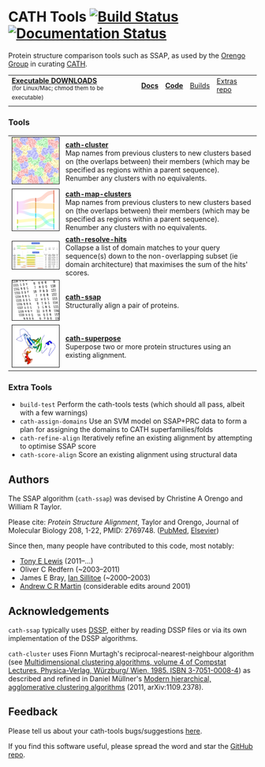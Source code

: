 # CATH Tools [![Build Status](https://travis-ci.org/UCLOrengoGroup/cath-tools.svg?branch=master)](https://travis-ci.org/UCLOrengoGroup/cath-tools) [![Documentation Status](https://readthedocs.org/projects/cath-tools/badge/?version=latest)](https://readthedocs.org/projects/cath-tools/?badge=latest)

Protein structure comparison tools such as SSAP, as used by the [Orengo Group](https://www.ucl.ac.uk/orengo-group "Orengo Group website") in curating [CATH](http://www.cathdb.info/ "CATH website").

| | | | | |
|:-- |:-- |:-- |:-- |:-- |
| [**Executable DOWNLOADS**](https://github.com/UCLOrengoGroup/cath-tools/releases/latest "Downloads for the latest CATH Tools release") <br> <sup> (for Linux/Mac; chmod them to be executable)</sup> | [**Docs**](http://cath-tools.readthedocs.io/en/latest/ "CATH Tools user documentation at Read the Docs") <br> <sup> &nbsp; </sup> | [**Code**](https://github.com/UCLOrengoGroup/cath-tools "CATH Tools GitHub repository") <br> <sup> &nbsp; </sup> | [Builds](https://travis-ci.org/UCLOrengoGroup/cath-tools "CATH Tools Travis-CI builds") <br> <sup> &nbsp; </sup> | [Extras repo](https://github.com/UCLOrengoGroup/cath-tools-supplementary "CATH Tools Supplementary GitHub repository") <br> <sup> &nbsp; </sup> |


### Tools

| | |
|:-- |:-- |
| <img class="tool-thumb" style="border-style: solid; border-width: 1px;" src="https://raw.githubusercontent.com/UCLOrengoGroup/cath-tools/master/docs/tools/img/cath-cluster.jpg"         width="400" /> | [ **cath-cluster** ]( http://cath-tools.readthedocs.io/en/latest/tools/cath-cluster ) <br> Map names from previous clusters to new clusters based on (the overlaps between) their members (which may be specified as regions within a parent sequence). Renumber any clusters with no equivalents. |
| <img class="tool-thumb" style="border-style: solid; border-width: 1px;" src="https://raw.githubusercontent.com/UCLOrengoGroup/cath-tools/master/docs/tools/img/cath-map-clusters.jpg"         width="400" /> | [ **cath-map-clusters** ]( http://cath-tools.readthedocs.io/en/latest/tools/cath-map-clusters ) <br> Map names from previous clusters to new clusters based on (the overlaps between) their members (which may be specified as regions within a parent sequence). Renumber any clusters with no equivalents. |
| <img class="tool-thumb" style="border-style: solid; border-width: 1px;" src="https://raw.githubusercontent.com/UCLOrengoGroup/cath-tools/master/docs/tools/img/cath-resolve-hits.example.jpg" width="400" /> | [ **cath-resolve-hits** ]( http://cath-tools.readthedocs.io/en/latest/tools/cath-resolve-hits ) <br> Collapse a list of domain matches to your query sequence(s) down to the non-overlapping subset (ie domain architecture) that maximises the sum of the hits' scores. |
| <img class="tool-thumb" style="border-style: solid; border-width: 1px;" src="https://raw.githubusercontent.com/UCLOrengoGroup/cath-tools/master/docs/tools/img/ssap_alignment.jpg"            width="400" /> | [ **cath-ssap**         ]( http://cath-tools.readthedocs.io/en/latest/tools/cath-ssap         ) <br> Structurally align a pair of proteins. |
| <img class="tool-thumb" style="border-style: solid; border-width: 1px;" src="https://raw.githubusercontent.com/UCLOrengoGroup/cath-tools/master/docs/tools/img/1fi2A00_1j58A01.good.jpg"      width="400" /> | [ **cath-superpose**    ]( http://cath-tools.readthedocs.io/en/latest/tools/cath-superpose    ) <br> Superpose two or more protein structures using an existing alignment. |

### Extra Tools

 * `build-test`          Perform the cath-tools tests (which should all pass, albeit with a few warnings)
 * `cath-assign-domains` Use an SVM model on SSAP+PRC data to form a plan for assigning the domains to CATH superfamilies/folds
 * `cath-refine-align`   Iteratively refine an existing alignment by attempting to optimise SSAP score
 * `cath-score-align`    Score an existing alignment using structural data

<!--
| |
|:-- |:-- |
| `cath-assign-domains` | Use an SVM model on SSAP+PRC data to form a plan for assigning the domains to CATH superfamilies/folds |
| `cath-refine-align`   | Iteratively refine an existing alignment by attempting to optimise SSAP score                          |
| `cath-score-align`    | Score an existing alignment using structural data                                                      |
| `check-pdb`           | Check a PDB file for some potential problems                                                           |
-->

Authors
-------

The SSAP algorithm (`cath-ssap`) was devised by Christine A Orengo and William R Taylor.

Please cite: *Protein Structure Alignment*, Taylor and Orengo, Journal of Molecular Biology 208, 1-22, PMID: 2769748. ([PubMed](https://www.ncbi.nlm.nih.gov/pubmed/2769748), [Elsevier](http://www.sciencedirect.com/science/article/pii/0022283689900843))

Since then, many people have contributed to this code, most notably:

  * [Tony E Lewis](https://github.com/tonyelewis)             (2011&ndash;&hellip;)
  * Oliver C Redfern                                          (~2003&ndash;2011)
  * James E Bray, [Ian Sillitoe](https://github.com/sillitoe) (~2000&ndash;2003)
  * [Andrew C R Martin](https://github.com/AndrewCRMartin)    (considerable edits around 2001)

Acknowledgements
----------------

`cath-ssap` typically uses [DSSP](https://github.com/cmbi/xssp), either by reading DSSP files or via its own implementation of the DSSP algorithms.

`cath-cluster` uses Fionn Murtagh's reciprocal-nearest-neighbour algorithm (see [Multidimensional clustering algorithms, volume 4 of Compstat Lectures.
Physica-Verlag, Würzburg/ Wien, 1985. ISBN 3-7051-0008-4](http://www.multiresolutions.com/strule/MClA/)) as described and refined in Daniel Müllner's [Modern hierarchical, agglomerative clustering algorithms](https://arxiv.org/abs/1109.2378) (2011, arXiv:1109.2378).

Feedback
--------

Please tell us about your cath-tools bugs/suggestions [here](https://github.com/UCLOrengoGroup/cath-tools/issues/new).

If you find this software useful, please spread the word and star the [GitHub repo](https://github.com/UCLOrengoGroup/cath-tools).
